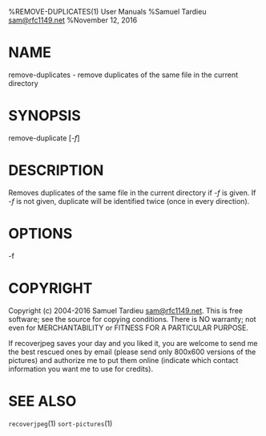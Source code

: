 %REMOVE-DUPLICATES(1) User Manuals
%Samuel Tardieu <sam@rfc1149.net>
%November 12, 2016

# NAME

remove-duplicates - remove duplicates of the same file in the current directory

# SYNOPSIS

remove-duplicate [*-f*]

# DESCRIPTION

Removes duplicates of the same file in the current directory if *-f*
is given. If *-f* is not given, duplicate will be identified twice
(once in every direction).

# OPTIONS

-f

# COPYRIGHT

Copyright (c) 2004-2016 Samuel Tardieu <sam@rfc1149.net>.
This is free software; see the source for copying conditions. There is
NO warranty; not even for MERCHANTABILITY or FITNESS FOR A PARTICULAR
PURPOSE.

If recoverjpeg saves your day and you liked it, you are welcome
to send me the best rescued ones by email (please send only 800x600
versions of the pictures) and authorize me to put them online
(indicate which contact information you want me to use for credits).

# SEE ALSO

`recoverjpeg`(1) `sort-pictures`(1)
